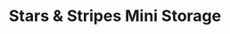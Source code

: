 ---
title: "Stars & Stripes Mini Storage"
url: /dothan/stars-and-stripes-mini-storage/
shop: storage rental
---